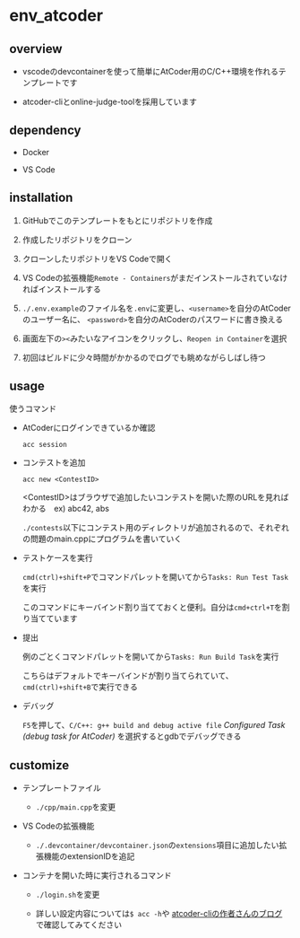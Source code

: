 # env_atcoder

## overview

- vscodeのdevcontainerを使って簡単にAtCoder用のC/C++環境を作れるテンプレートです

- atcoder-cliとonline-judge-toolを採用しています

## dependency

- Docker

- VS Code

## installation

1. GitHubでこのテンプレートをもとにリポジトリを作成

2. 作成したリポジトリをクローン

3. クローンしたリポジトリをVS Codeで開く

4. VS Codeの拡張機能`Remote - Containers`がまだインストールされていなければインストールする

5. `./.env.example`のファイル名を`.env`に変更し、`<username>`を自分のAtCoderのユーザー名に、
    `<password>`を自分のAtCoderのパスワードに書き換える

6. 画面左下の`><`みたいなアイコンをクリックし、`Reopen in Container`を選択

7. 初回はビルドに少々時間がかかるのでログでも眺めながらしばし待つ

## usage

使うコマンド

- AtCoderにログインできているか確認

    ```shell
    acc session
    ```

- コンテストを追加

    ```shell
    acc new <ContestID>
    ```

    \<ContestID\>はブラウザで追加したいコンテストを開いた際のURLを見ればわかる　ex) abc42, abs

    `./contests`以下にコンテスト用のディレクトリが追加されるので、それぞれの問題のmain.cppにプログラムを書いていく

- テストケースを実行

    `cmd(ctrl)+shift+P`でコマンドパレットを開いてから`Tasks: Run Test Task`を実行

    このコマンドにキーバインド割り当てておくと便利。自分は`cmd+ctrl+T`を割り当てています

- 提出

    例のごとくコマンドパレットを開いてから`Tasks: Run Build Task`を実行

    こちらはデフォルトでキーバインドが割り当てられていて、`cmd(ctrl)+shift+B`で実行できる

- デバッグ

    `F5`を押して、`C/C++: g++ build and debug active file` *Configured Task (debug task for AtCoder)*
    を選択するとgdbでデバッグできる

## customize

- テンプレートファイル

    - `./cpp/main.cpp`を変更

- VS Codeの拡張機能

    - `./.devcontainer/devcontainer.json`の`extensions`項目に追加したい拡張機能のextensionIDを追記

- コンテナを開いた時に実行されるコマンド

    - `./login.sh`を変更

    - 詳しい設定内容については`$ acc -h`や
    [atcoder-cliの作者さんのブログ](http://tatamo.81.la/blog/2018/12/07/atcoder-cli-tutorial/)
    で確認してみてください
